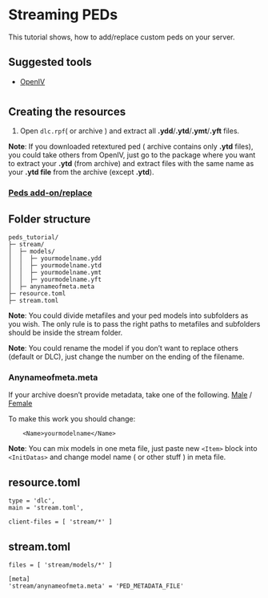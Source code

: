 # Streaming PEDs 
This tutorial shows, how to add/replace custom peds on your server.

## Suggested tools
* [OpenIV](https://openiv.com/)
#
## Creating the resources
1. Open <code>dlc.rpf</code>( or archive ) and extract all **.ydd**/**.ytd**/**.ymt**/**.yft** files.

**Note**: If you downloaded retextured ped ( archive contains only **.ytd** files), you could take others from OpenIV, just go to the package where you want to extract your **.ytd** (from archive) and extract files with the same name as your **.ytd file** from the archive (except **.ytd**).


### **<u>Peds add-on/replace</u>**

## **Folder structure**
```
peds_tutorial/
├─ stream/
│  ├─ models/
│  │  ├─ yourmodelname.ydd
│  │  ├─ yourmodelname.ytd
│  │  ├─ yourmodelname.ymt
│  │  ├─ yourmodelname.yft
│  ├─ anynameofmeta.meta
├─ resource.toml
├─ stream.toml
```

**Note**: You could divide metafiles and your ped models into subfolders as you wish. The only rule is to pass the right paths to metafiles and subfolders should be inside the stream folder.

**Note**: You could rename the model if you don’t want to replace others (default or DLC), just change the number on the ending of the filename.

### Anynameofmeta.meta
If your archive doesn’t provide metadata, take one of the following.
[Male](https://pastebin.com/8ggPMs2x) / [Female](https://pastebin.com/9fpzKfq8)

To make this work you should change: 
```
    <Name>yourmodelname</Name>
```
**Note**: You can mix models in one meta file, just paste new ```<Item>``` block into ```<InitDatas>``` and change model name ( or other stuff ) in meta file.

## **resource.toml**
```
type = 'dlc',
main = 'stream.toml',

client-files = [ 'stream/*' ]
```

## **stream.toml**
```
files = [ 'stream/models/*' ]

[meta]
'stream/anynameofmeta.meta' = 'PED_METADATA_FILE'
```
